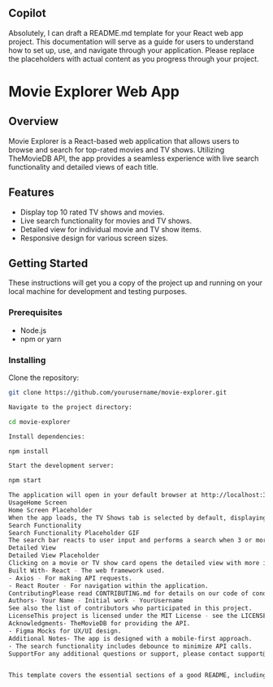 ## Copilot
Absolutely, I can draft a README.md template for your React web app project. This documentation will serve as a guide for users to understand how to set up, use, and navigate through your application. Please replace the placeholders with actual content as you progress through your project.

# Movie Explorer Web App

## Overview
Movie Explorer is a React-based web application that allows users to browse and search for top-rated movies and TV shows. Utilizing TheMovieDB API, the app provides a seamless experience with live search functionality and detailed views of each title.

## Features
- Display top 10 rated TV shows and movies.
- Live search functionality for movies and TV shows.
- Detailed view for individual movie and TV show items.
- Responsive design for various screen sizes.

## Getting Started
These instructions will get you a copy of the project up and running on your local machine for development and testing purposes.

### Prerequisites
- Node.js
- npm or yarn

### Installing
Clone the repository:
```bash
git clone https://github.com/yourusername/movie-explorer.git

Navigate to the project directory:

cd movie-explorer

Install dependencies:

npm install

Start the development server:

npm start

The application will open in your default browser at http://localhost:3000.
UsageHome Screen
Home Screen Placeholder
When the app loads, the TV Shows tab is selected by default, displaying the top 10 TV shows.
Search Functionality
Search Functionality Placeholder GIF
The search bar reacts to user input and performs a search when 3 or more characters are entered.
Detailed View
Detailed View Placeholder
Clicking on a movie or TV show card opens the detailed view with more information and a trailer if available.
Built With- React - The web framework used.
- Axios - For making API requests.
- React Router - For navigation within the application.
ContributingPlease read CONTRIBUTING.md for details on our code of conduct, and the process for submitting pull requests to us.
Authors- Your Name - Initial work - YourUsername
See also the list of contributors who participated in this project.
LicenseThis project is licensed under the MIT License - see the LICENSE.md file for details.
Acknowledgments- TheMovieDB for providing the API.
- Figma Mocks for UX/UI design.
Additional Notes- The app is designed with a mobile-first approach.
- The search functionality includes debounce to minimize API calls.
SupportFor any additional questions or support, please contact support@email.com.


This template covers the essential sections of a good README, including an overview, setup instructions, usage examples, and acknowledgments. Remember to replace the placeholders with actual links, images, and gifs that represent your application's functionality. Good luck with your project! 🚀
